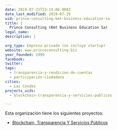 ```yaml
---
date: 2019-07-21T23:14:06.000Z
date_last_modified: 2019-07-29
uid: prince-consulting-kmt-business-education-sa
title: |
  Prince Consulting (Kmt Business Education Sa)
legal_name: 
description: |
  
org_type: Empresa privada (no incluye startup)
website: www.princeconsulting.biz
year_founded: 1999
facebook: 
twitter: 
tags:
  - transparencia-y-rendicion-de-cuentas
  - participación-ciudadana
cities: 
  - Las Condes
projects_uids:
  - blockchain-transparencia-y-servicios-publicos

---
```


Esta organización tiene los siguientes proyectos:

- [Blockchain, Transparencia Y Servicios Públicos](/proyectos/blockchain-transparencia-y-servicios-publicos)
